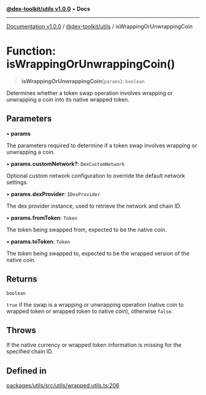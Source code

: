 [**@dex-toolkit/utils v1.0.0**](../README.md) • **Docs**

***

[Documentation v1.0.0](../../../packages.md) / [@dex-toolkit/utils](../README.md) / isWrappingOrUnwrappingCoin

# Function: isWrappingOrUnwrappingCoin()

> **isWrappingOrUnwrappingCoin**(`params`): `boolean`

Determines whether a token swap operation involves wrapping or unwrapping a coin into its native wrapped token.

## Parameters

• **params**

The parameters required to determine if a token swap involves wrapping or unwrapping a coin.

• **params.customNetwork?**: `DexCustomNetwork`

Optional custom network configuration to override the default network settings.

• **params.dexProvider**: `IDexProvider`

The dex provider instance, used to retrieve the network and chain ID.

• **params.fromToken**: `Token`

The token being swapped from, expected to be the native coin.

• **params.toToken**: `Token`

The token being swapped to, expected to be the wrapped version of the native coin.

## Returns

`boolean`

`true` if the swap is a wrapping or unwrapping operation (native coin to wrapped token or wrapped token to native coin), otherwise `false`.

## Throws

If the native currency or wrapped token information is missing for the specified chain ID.

## Defined in

[packages/utils/src/utils/wrapped.utils.ts:206](https://github.com/niZmosis/dex-toolkit/blob/3d8b41b44787b30fbea5de3ab4737662ffb61bc8/packages/utils/src/utils/wrapped.utils.ts#L206)
